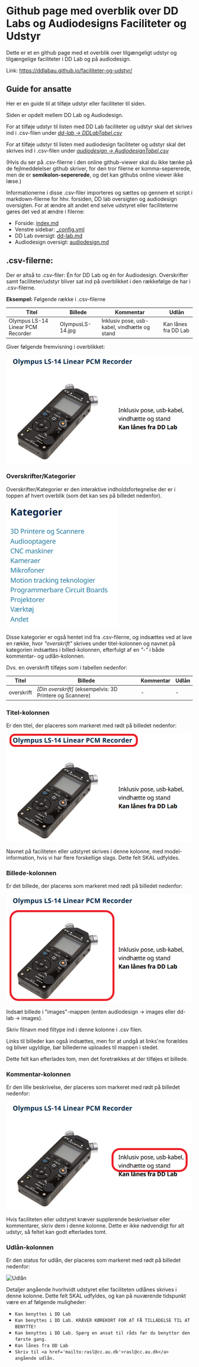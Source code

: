 # Github page med overblik over DD Labs og Audiodesigns Faciliteter og Udstyr

Dette er et en github page med et overblik over tilgængeligt udstyr og tilgængelige faciliteter i DD Lab og på audiodesign.

Link: https://ddlabau.github.io/faciliteter-og-udstyr/

## Guide for ansatte

Her er en guide til at tilføje udstyr eller faciliteter til siden.

Siden er opdelt mellem DD Lab og Audiodesign.

For at tilføje udstyr til listen med DD Lab faciliteter og udstyr skal det skrives ind i .csv-filen under [*dd-lab -> DDLabTabel.csv*](/dd-lab/DDLabTabel.csv)

For at tilføje udstyr til listen med audiodesign faciliteter og udstyr skal det skrives ind i .csv-filen under [*audiodesign -> AudiodesignTabel.csv*](/audiodesign/AudiodesignTabel.csv)

(Hvis du ser på .csv-filerne i den online github-viewer skal du ikke tænke på de fejlmeddelelser github skriver, for den tror filerne er komma-sepererede, men de er **semikolon-sepererede**, og det kan githubs online viewer ikke læse.)

Informationerne i disse .csv-filer importeres og sættes op gennem et script i markdown-filerne for hhv. forsiden, DD lab oversigten og audiodesign oversigten. For at ændre alt andet end selve udstyret eller faciliteterne gøres det ved at ændre i filerne:
- Forside: [index.md](/index.md)
- Venstre sidebar: [_config.yml](/_config.yml)
- DD Lab oversigt: [dd-lab.md](/dd-lab/dd-lab.md)
- Audiodesign oversigt: [audiodesign.md](/audiodesign/audiodesign.md)

## .csv-filerne:

Der er altså to .csv-filer: Én for DD Lab og én for Audiodesign. Overskrifter samt faciliteter/udstyr bliver sat ind på overblikket i den rækkefølge de har i .csv-filerne.

**Eksempel:** Følgende række i .csv-filerne

|Titel| Billede|Kommentar|Udlån|
|---|---|---|---|
|Olympus LS-14 Linear PCM Recorder|OlympusLS-14.jpg|Inklusiv pose, usb-kabel, vindhætte og stand|Kan lånes fra DD Lab|

Giver følgende fremvisning i overblikket:

![Samlet](/assets/img/ddLabOverblik.PNG)

### Overskrifter/Kategorier

Overskrifter/Kategorier er den interaktive indholdsfortegnelse der er i toppen af hvert overblik (som det kan ses på billedet nedenfor).

![Kategorier](/assets/img/kategorier.PNG)

Disse kategorier er også hentet ind fra .csv-filerne, og indsættes ved at lave en række, hvor *"overskrift"* skrives under titel-kolonnen og navnet på kategorien indsættes i billed-kolonnen, efterfulgt af en *"-"* i både kommentar- og udlån-kolonnen.

Dvs. en overskrift tilføjes som i tabellen nedenfor:

|Titel| Billede|Kommentar|Udlån|
|---|---|---|---|
|overskrift|*[Din overskrift]* (eksempelvis: 3D Printere og Scannere)|-|-|

### Titel-kolonnen

Er den titel, der placeres som markeret med rødt på billedet nedenfor:

![Titel](/assets/img/ddLabOverblikTitel.png)

Navnet på faciliteten eller udstyret skrives i denne kolonne, med model-information, hvis vi har flere forskellige slags. Dette felt SKAL udfyldes.

### Billede-kolonnen

Er det billede, der placeres som markeret med rødt på billedet nedenfor:

![Billede](/assets/img/ddLabOverblikBillede.png)

Indsæt billede i "images"-mappen (enten audiodesign -> images eller dd-lab -> images).

Skriv filnavn med filtype ind i denne kolonne i .csv filen.

Links til billeder kan også indsættes, men for at undgå at links'ne forældes og bliver ugyldige, bør billederne uploades til mappen i stedet.

Dette felt kan efterlades tom, men det foretrækkes at der tilføjes et billede.

### Kommentar-kolonnen

Er den lille beskrivelse, der placeres som markeret med rødt på billedet nedenfor:

![Kommentar](/assets/img/ddLabOverblikKommentar.png)

Hvis faciliteten eller udstyret kræver supplerende beskrivelser eller kommentarer, skriv dem i denne kolonne. Dette er ikke nødvendigt for alt udstyr, så feltet kan godt efterlades tomt.

### Udlån-kolonnen

Er den status for udlån, der placeres som markeret med rødt på billedet nedenfor:

![Udlån](/assets/img/ddLabOverblikUdlån.png)

Detaljer angående hvorhvidt udstyret eller faciliteten udlånes skrives i denne kolonne. Dette felt SKAL udfyldes, og kan på nuværende tidspunkt være en af følgende muligheder:

- ```Kan benyttes i DD Lab```
- ```Kan benyttes i DD Lab. KRÆVER KØREKORT FOR AT FÅ TILLADELSE TIL AT BENYTTE!```
- ```Kan benyttes i DD Lab. Spørg en ansat til råds før du benytter den første gang.```
- ```Kan lånes fra DD Lab```
- ```Skriv til <a href='mailto:rasl@cc.au.dk'>rasl@cc.au.dk</a>  angående udlån.```
